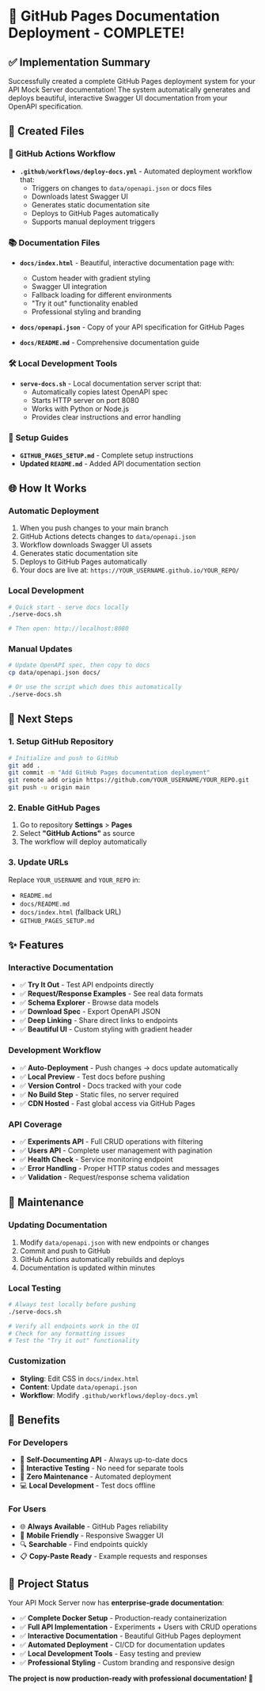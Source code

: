 # 🎉 GitHub Pages Documentation Deployment - COMPLETE!

## ✅ Implementation Summary

Successfully created a complete GitHub Pages deployment system for your API Mock Server documentation! The system automatically generates and deploys beautiful, interactive Swagger UI documentation from your OpenAPI specification.

## 📁 Created Files

### 🔧 **GitHub Actions Workflow**

- **`.github/workflows/deploy-docs.yml`** - Automated deployment workflow that:
  - Triggers on changes to `data/openapi.json` or docs files
  - Downloads latest Swagger UI
  - Generates static documentation site
  - Deploys to GitHub Pages automatically
  - Supports manual deployment triggers

### 📚 **Documentation Files**

- **`docs/index.html`** - Beautiful, interactive documentation page with:

  - Custom header with gradient styling
  - Swagger UI integration
  - Fallback loading for different environments
  - "Try it out" functionality enabled
  - Professional styling and branding

- **`docs/openapi.json`** - Copy of your API specification for GitHub Pages
- **`docs/README.md`** - Comprehensive documentation guide

### 🛠️ **Local Development Tools**

- **`serve-docs.sh`** - Local documentation server script that:
  - Automatically copies latest OpenAPI spec
  - Starts HTTP server on port 8080
  - Works with Python or Node.js
  - Provides clear instructions and error handling

### 📖 **Setup Guides**

- **`GITHUB_PAGES_SETUP.md`** - Complete setup instructions
- **Updated `README.md`** - Added API documentation section

## 🌐 How It Works

### **Automatic Deployment**

1. When you push changes to your main branch
2. GitHub Actions detects changes to `data/openapi.json`
3. Workflow downloads Swagger UI assets
4. Generates static documentation site
5. Deploys to GitHub Pages automatically
6. Your docs are live at: `https://YOUR_USERNAME.github.io/YOUR_REPO/`

### **Local Development**

```bash
# Quick start - serve docs locally
./serve-docs.sh

# Then open: http://localhost:8080
```

### **Manual Updates**

```bash
# Update OpenAPI spec, then copy to docs
cp data/openapi.json docs/

# Or use the script which does this automatically
./serve-docs.sh
```

## 🚀 Next Steps

### 1. **Setup GitHub Repository**

```bash
# Initialize and push to GitHub
git add .
git commit -m "Add GitHub Pages documentation deployment"
git remote add origin https://github.com/YOUR_USERNAME/YOUR_REPO.git
git push -u origin main
```

### 2. **Enable GitHub Pages**

1. Go to repository **Settings** > **Pages**
2. Select **"GitHub Actions"** as source
3. The workflow will deploy automatically

### 3. **Update URLs**

Replace `YOUR_USERNAME` and `YOUR_REPO` in:

- `README.md`
- `docs/README.md`
- `docs/index.html` (fallback URL)
- `GITHUB_PAGES_SETUP.md`

## ✨ Features

### **Interactive Documentation**

- ✅ **Try It Out** - Test API endpoints directly
- ✅ **Request/Response Examples** - See real data formats
- ✅ **Schema Explorer** - Browse data models
- ✅ **Download Spec** - Export OpenAPI JSON
- ✅ **Deep Linking** - Share direct links to endpoints
- ✅ **Beautiful UI** - Custom styling with gradient header

### **Development Workflow**

- ✅ **Auto-Deployment** - Push changes → docs update automatically
- ✅ **Local Preview** - Test docs before pushing
- ✅ **Version Control** - Docs tracked with your code
- ✅ **No Build Step** - Static files, no server required
- ✅ **CDN Hosted** - Fast global access via GitHub Pages

### **API Coverage**

- ✅ **Experiments API** - Full CRUD operations with filtering
- ✅ **Users API** - Complete user management with pagination
- ✅ **Health Check** - Service monitoring endpoint
- ✅ **Error Handling** - Proper HTTP status codes and messages
- ✅ **Validation** - Request/response schema validation

## 🔄 Maintenance

### **Updating Documentation**

1. Modify `data/openapi.json` with new endpoints or changes
2. Commit and push to GitHub
3. GitHub Actions automatically rebuilds and deploys
4. Documentation is updated within minutes

### **Local Testing**

```bash
# Always test locally before pushing
./serve-docs.sh

# Verify all endpoints work in the UI
# Check for any formatting issues
# Test the "Try it out" functionality
```

### **Customization**

- **Styling**: Edit CSS in `docs/index.html`
- **Content**: Update `data/openapi.json`
- **Workflow**: Modify `.github/workflows/deploy-docs.yml`

## 🎯 Benefits

### **For Developers**

- 📖 **Self-Documenting API** - Always up-to-date docs
- 🔧 **Interactive Testing** - No need for separate tools
- 🚀 **Zero Maintenance** - Automated deployment
- 💻 **Local Development** - Test docs offline

### **For Users**

- 🌐 **Always Available** - GitHub Pages reliability
- 📱 **Mobile Friendly** - Responsive Swagger UI
- 🔍 **Searchable** - Find endpoints quickly
- 📋 **Copy-Paste Ready** - Example requests and responses

## 🎉 Project Status

Your API Mock Server now has **enterprise-grade documentation**:

- ✅ **Complete Docker Setup** - Production-ready containerization
- ✅ **Full API Implementation** - Experiments + Users with CRUD operations
- ✅ **Interactive Documentation** - Beautiful GitHub Pages deployment
- ✅ **Automated Deployment** - CI/CD for documentation updates
- ✅ **Local Development Tools** - Easy testing and preview
- ✅ **Professional Styling** - Custom branding and responsive design

**The project is now production-ready with professional documentation! 🚀**
